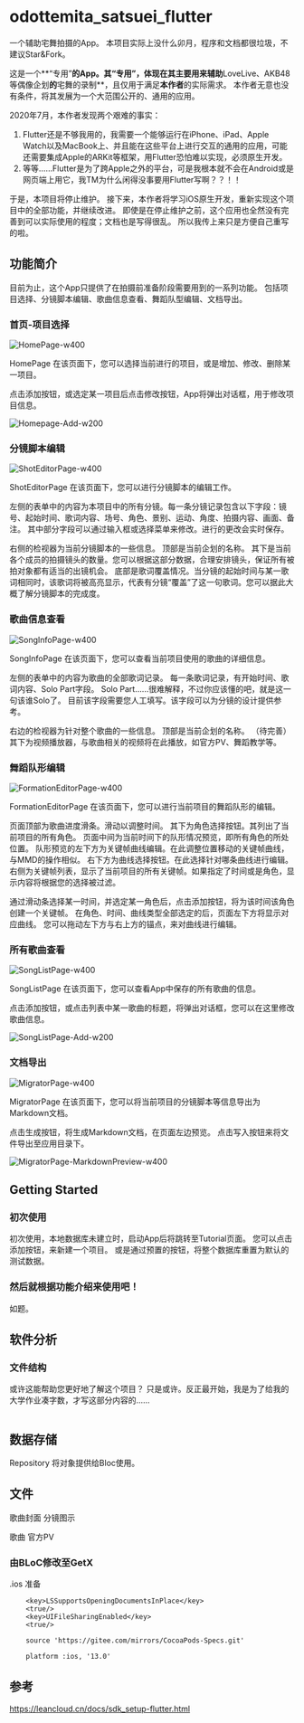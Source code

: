 # odottemita_satsuei_flutter

一个辅助宅舞拍摄的App。
本项目实际上没什么卯月，程序和文档都很垃圾，不建议Star&Fork。

这是一个**“专用”**的App。其“专用”，体现在其主要用来辅助**LoveLive、AKB48等偶像企划**的**宅舞的录制**，且仅用于满足**本作者**的实际需求。
本作者无意也没有条件，将其发展为一个大范围公开的、通用的应用。

2020年7月，本作者发现两个艰难的事实：

1. Flutter还是不够我用的，我需要一个能够运行在iPhone、iPad、Apple Watch以及MacBook上、并且能在这些平台上进行交互的通用的应用，可能还需要集成Apple的ARKit等框架，用Flutter恐怕难以实现，必须原生开发。
2. 等等……Flutter是为了跨Apple之外的平台，可是我根本就不会在Android或是网页端上用它，我TM为什么闲得没事要用Flutter写啊？？！！

于是，本项目将停止维护。
接下来，本作者将学习iOS原生开发，重新实现这个项目中的全部功能，并继续改进。
即使是在停止维护之前，这个应用也全然没有完善到可以实际使用的程度；文档也是写得很乱。
所以我传上来只是方便自己重写的啦。

## 功能简介

目前为止，这个App只提供了在拍摄前准备阶段需要用到的一系列功能。
包括项目选择、分镜脚本编辑、歌曲信息查看、舞蹈队型编辑、文档导出。

### 首页-项目选择

![HomePage-w400](/documents/images/HomePage.png)

HomePage
在该页面下，您可以选择当前进行的项目，或是增加、修改、删除某一项目。

点击添加按钮，或选定某一项目后点击修改按钮，App将弹出对话框，用于修改项目信息。

![Homepage-Add-w200](/documents/images/Homepage-Add.png)

### 分镜脚本编辑

![ShotEditorPage-w400](/documents/images/ShotEditorPage.png)

ShotEditorPage
在该页面下，您可以进行分镜脚本的编辑工作。

左侧的表单中的内容为本项目中的所有分镜。每一条分镜记录包含以下字段：镜号、起始时间、歌词内容、场号、角色、景别、运动、角度、拍摄内容、画面、备注。
其中部分字段可以通过输入框或选择菜单来修改。进行的更改会实时保存。

右侧的检视器为当前分镜脚本的一些信息。
顶部是当前企划的名称。
其下是当前各个成员的拍摄镜头的数量。您可以根据这部分数据，合理安排镜头，保证所有被拍对象都有适当的出镜机会。
底部是歌词覆盖情况。当分镜的起始时间与某一歌词相同时，该歌词将被高亮显示，代表有分镜“覆盖”了这一句歌词。您可以据此大概了解分镜脚本的完成度。

### 歌曲信息查看

![SongInfoPage-w400](/documents/images/SongInfoPage.png)

SongInfoPage
在该页面下，您可以查看当前项目使用的歌曲的详细信息。

左侧的表单中的内容为歌曲的全部歌词记录。
每一条歌词记录，有开始时间、歌词内容、Solo Part字段。
Solo Part……很难解释，不过你应该懂的吧，就是这一句该谁Solo了。
目前该字段需要您人工填写。该字段可以为分镜的设计提供参考。

右边的检视器为针对整个歌曲的一些信息。
顶部是当前企划的名称。
（待完善）其下为视频播放器，与歌曲相关的视频将在此播放，如官方PV、舞蹈教学等。

### 舞蹈队形编辑

![FormationEditorPage-w400](/documents/images/FormationEditorPage.png)

FormationEditorPage
在该页面下，您可以进行当前项目的舞蹈队形的编辑。

页面顶部为歌曲进度滑条。滑动以调整时间。
其下为角色选择按钮。其列出了当前项目的所有角色。
页面中间为当前时间下的队形情况预览，即所有角色的所处位置。
队形预览的左下方为关键帧曲线编辑。在此调整位置移动的关键帧曲线，与MMD的操作相似。
右下方为曲线选择按钮。在此选择针对哪条曲线进行编辑。
右侧为关键帧列表，显示了当前项目的所有关键帧。如果指定了时间或是角色，显示内容将根据您的选择被过滤。

通过滑动条选择某一时间，并选定某一角色后，点击添加按钮，将为该时间该角色创建一个关键帧。
在角色、时间、曲线类型全部选定的后，页面左下方将显示对应曲线。
您可以拖动左下方与右上方的锚点，来对曲线进行编辑。

### 所有歌曲查看

![SongListPage-w400](/documents/images/SongListPage.png)

SongListPage
在该页面下，您可以查看App中保存的所有歌曲的信息。

点击添加按钮，或点击列表中某一歌曲的标题，将弹出对话框，您可以在这里修改歌曲信息。

![SongListPage-Add-w200](/documents/images/SongListPage-Add.png)

### 文档导出

![MigratorPage-w400](/documents/images/MigratorPage.png)

MigratorPage
在该页面下，您可以将当前项目的分镜脚本等信息导出为Markdown文档。

点击生成按钮，将生成Markdown文档，在页面左边预览。
点击写入按钮来将文件导出至应用目录下。

![MigratorPage-MarkdownPreview-w400](/documents/images/MigratorPage-MarkdownPreview.png)

## Getting Started

### 初次使用

初次使用，本地数据库未建立时，启动App后将跳转至Tutorial页面。
您可以点击添加按钮，来新建一个项目。
或是通过预置的按钮，将整个数据库重置为默认的测试数据。

### 然后就根据功能介绍来使用吧！

如题。

## 软件分析

### 文件结构

或许这能帮助您更好地了解这个项目？
只是或许。反正最开始，我是为了给我的大学作业凑字数，才写这部分内容的……

``` Dart

```

## 数据存储

Repository
将对象提供给Bloc使用。

## 文件

歌曲封面
分镜图示

歌曲
官方PV

### 由BLoC修改至GetX

.ios 准备

``` 
	<key>LSSupportsOpeningDocumentsInPlace</key>
	<true/>
	<key>UIFileSharingEnabled</key>
	<true/>

    source 'https://gitee.com/mirrors/CocoaPods-Specs.git'

	platform :ios, '13.0'
```

## 参考

https://leancloud.cn/docs/sdk_setup-flutter.html
